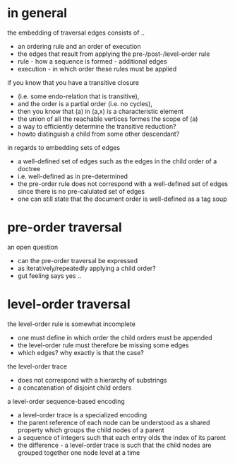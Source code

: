 
# in general

the embedding of traversal edges consists of ..
- an ordering rule and an order of execution
- the edges that result from applying the pre-/post-/level-order rule
- rule - how a sequence is formed - additional edges
- execution - in which order these rules must be applied

if you know that you have a transitive closure
- (i.e. some endo-relation that is transitive),
- and the order is a partial order (i.e. no cycles),
- then you know that (a) in (a,x) is a characteristic element
- the union of all the reachable vertices formes the scope of (a)
- a way to efficiently determine the transitive reduction?
- howto distinguish a child from some other descendant?

in regards to embedding sets of edges
- a well-defined set of edges such as the
  edges in the child order of a doctree
- i.e. well-defined as in pre-determined
- the pre-order rule does not correspond
  with a well-defined set of edges since
  there is no pre-calulated set of edges
- one can still state that the document
  order is well-defined as a tag soup

# pre-order traversal

an open question
- can the pre-order traversal be expressed
- as iteratively/repeatedly applying a child order?
- gut feeling says yes ..

# level-order traversal

the level-order rule is somewhat incomplete
- one must define in which order the child orders must be appended
- the level-order rule must therefore be missing some edges
- which edges? why exactly is that the case?

the level-order trace
- does not correspond with a hierarchy of substrings
- a concatenation of disjoint child orders

a level-order sequence-based encoding
- a level-order trace is a specialized encoding
- the parent reference of each node
  can be understood as a shared property
  which groups the child nodes of a parent
- a sequence of integers such that each entry
  olds the index of its parent
- the difference - a level-order trace is such
  that the child nodes are grouped together one
  node level at a time
